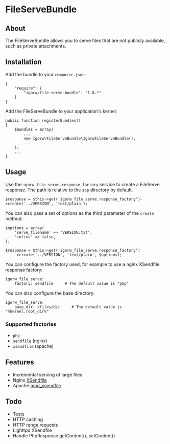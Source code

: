 # FileServeBundle

## About

The FileServeBundle allows you to serve files that are not publicly available,
such as private attachments.

## Installation

Add the bundle to your `composer.json`:

    {
        "require": {
            "igorw/file-serve-bundle": "1.0.*"
        }
    }

Add the FileServeBundle to your application's kernel:

    public function registerBundles()
    {
        $bundles = array(
            ...
            new Igorw\FileServeBundle\IgorwFileServeBundle(),
            ...
        );
        ...
    }

## Usage

Use the `igorw_file_serve.response_factory` service to create a FileServe
response. The path is relative to the `app` directory by default.

    $response = $this->get('igorw_file_serve.response_factory')->create('../VERSION', 'text/plain');

You can also pass a set of options as the third parameter of the `create`
method.

    $options = array(
        'serve_filename' => 'VERSION.txt',
        'inline' => false,
    );

    $response = $this->get('igorw_file_serve.response_factory')
        ->create('../VERSION', 'text/plain', $options);

You can configure the factory used, for example to use a nginx XSendfile
response factory:

    igorw_file_serve:
        factory: sendfile     # The default value is "php"

You can also configure the base directory:

    igorw_file_serve:
        base_dir: /files/dir     # The default value is "%kernel.root_dir%"

### Supported factories

 * `php`
 * `sendfile` (nginx)
 * `xsendfile` (apache)

## Features

* Incremental serving of large files
* Nginx [XSendfile](http://wiki.nginx.org/XSendfile)
* Apache [mod_xsendfile](https://tn123.org/mod_xsendfile/)

## Todo

* Tests
* HTTP caching
* HTTP range requests
* Lighttpd XSendfile
* Handle PhpResponse getContent(), setContent()
